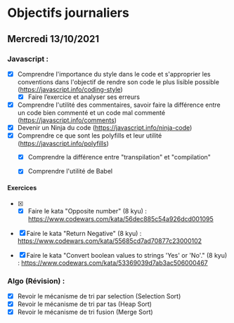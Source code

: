 # Objectifs journaliers

## Mercredi 13/10/2021

### Javascript :

* [x] Comprendre l'importance du style dans le code et s'approprier les conventions dans l'objectif de rendre son code le plus lisible possible (https://javascript.info/coding-style)
  * [x] Faire l’exercice et analyser ses erreurs
* [x] Comprendre l'utilité des commentaires, savoir faire la différence entre un code bien commenté et un code mal commenté (https://javascript.info/comments)
* [x] Devenir un Ninja du code (https://javascript.info/ninja-code)
* [x] Comprendre ce que sont les polyfills et leur utilité (https://javascript.info/polyfills)
  * [x] Comprendre la différence entre "transpilation" et "compilation"
  * [x] Comprendre l'utilité de Babel
  

#### Exercices

* [x] * [x] Faire le kata "Opposite number" (8 kyu) : https://www.codewars.com/kata/56dec885c54a926dcd001095
* [x] Faire le kata "Return Negative" (8 kyu) : https://www.codewars.com/kata/55685cd7ad70877c23000102
* [x] Faire le kata "Convert boolean values to strings 'Yes' or 'No'." (8 kyu) : https://www.codewars.com/kata/53369039d7ab3ac506000467


### Algo (Révision) : 

  * [x] Revoir le mécanisme de tri par selection (Selection Sort)
  * [x] Revoir le mécanisme de tri par tas (Heap Sort)
  * [x] Revoir le mécanisme de tri fusion (Merge Sort)